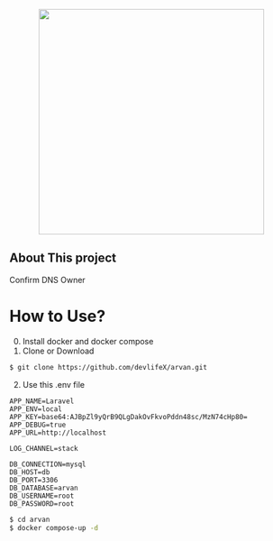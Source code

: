 <p align="center"><img src="https://res.cloudinary.com/dtfbvvkyp/image/upload/v1566331377/laravel-logolockup-cmyk-red.svg" width="400"></p>


## About This project
<p>Confirm DNS Owner</p>

How to Use?
========
0) Install docker and docker compose
1) Clone or Download 
```bash
$ git clone https://github.com/devlifeX/arvan.git
```
2) Use this .env file
```plain
APP_NAME=Laravel
APP_ENV=local
APP_KEY=base64:AJBpZl9yQrB9QLgDakOvFkvoPddn48sc/MzN74cHp80=
APP_DEBUG=true
APP_URL=http://localhost

LOG_CHANNEL=stack

DB_CONNECTION=mysql
DB_HOST=db
DB_PORT=3306
DB_DATABASE=arvan
DB_USERNAME=root
DB_PASSWORD=root
```

```bash
$ cd arvan
$ docker compose-up -d
```
